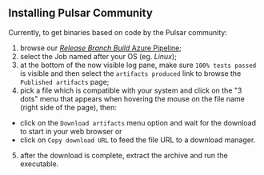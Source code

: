 ## Installing Pulsar Community
<!-- ### Prerequisites
- [Git](https://git-scm.com)

### macOS

Download the latest [Pulsar release](https://github.com/pulsar-edit/pulsar/releases/latest).

Pulsar will automatically update when a new release is available.

### Windows

Download the latest [Pulsar installer](https://github.com/pulsar-edit/pulsar/releases/latest). `PulsarSetup.exe` is 32-bit. For 64-bit systems, download `PulsarSetup-x64.exe`.

Pulsar will automatically update when a new release is available.

You can also download `Pulsar-windows.zip` (32-bit) or `Pulsar-x64-windows.zip` (64-bit) from the [releases page](https://github.com/atom/Pulsar/releases/latest).
The `.zip` version will not automatically update.

Using [Chocolatey](https://chocolatey.org)? Run `cinst Pulsar` to install the latest version of Pulsar.

### Linux

Pulsar is only available for 64-bit Linux systems.

Configure your distribution's package manager to install and update Pulsar by following the [Linux installation instructions](https://flight-manual.atom.io/getting-started/sections/installing-Pulsar/#platform-linux) in the Flight Manual.  You will also find instructions on how to install Pulsar's official Linux packages without using a package repository, though you will not get automatic updates after installing Pulsar this way.

#### Archive extraction

An archive is available for people who don't want to install `Pulsar` as root.

This version enables you to install multiple Pulsar versions in parallel. It has been built on Ubuntu 64-bit,
but should be compatible with other Linux distributions.

1. Install dependencies (on Ubuntu):
```sh
sudo apt install git libasound2 libcurl4 libgbm1 libgcrypt20 libgtk-3-0 libnotify4 libnss3 libglib2.0-bin xdg-utils libx11-xcb1 libxcb-dri3-0 libxss1 libxtst6 libxkbfile1
```
2. Download `Pulsar-amd64.tar.gz` from the [Pulsar releases page](https://github.com/atom/Pulsar/releases/latest).
3. Run `tar xf Pulsar-amd64.tar.gz` in the directory where you want to extract the Pulsar folder.
4. Launch Pulsar using the installed `Pulsar` command from the newly extracted directory.

The Linux version does not currently automatically update so you will need to
repeat these steps to upgrade to future releases. -->
Currently, to get binaries based on code by the Pulsar community:

1. browse our [_Release Branch Build_ Azure Pipeline](https://dev.azure.com/Pulsarcommunity/Pulsarcommunity/_build/latest?definitionId=10&branchName=master);
2. select the Job named after your OS (eg. _Linux_);
3. at the bottom of the now visible log pane, make sure `100% tests passed` is visible and then select the `artifacts produced` link to browse the `Published artifacts` page;
4. pick a file which is compatible with your system and click on the "3 dots" menu that appears when hovering the mouse on the file name (right side of the page), then:
  - click on the `Download artifacts` menu option and wait for the download to start in your web browser or
  - click on `Copy download URL` to feed the file URL to a download manager.
5. after the download is complete, extract the archive and run the executable.

